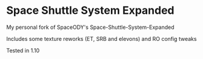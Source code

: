 # Space Shuttle System Expanded

My personal fork of SpaceODY's Space-Shuttle-System-Expanded  

Includes some texture reworks (ET, SRB and elevons) and RO config tweaks

Tested in 1.10
